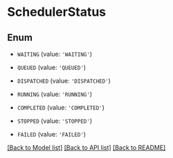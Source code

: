 # SchedulerStatus

## Enum

- `WAITING` (value: `'WAITING'`)

- `QUEUED` (value: `'QUEUED'`)

- `DISPATCHED` (value: `'DISPATCHED'`)

- `RUNNING` (value: `'RUNNING'`)

- `COMPLETED` (value: `'COMPLETED'`)

- `STOPPED` (value: `'STOPPED'`)

- `FAILED` (value: `'FAILED'`)

[[Back to Model list]](../README.md#documentation-for-models) [[Back to API list]](../README.md#documentation-for-api-endpoints) [[Back to README]](../README.md)
